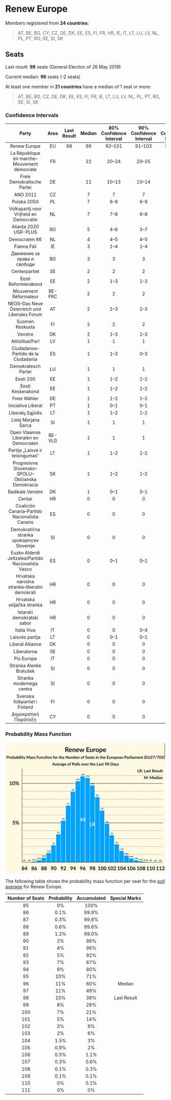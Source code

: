 # Renew Europe

Members registered from **24 countries**:

> AT, BE, BG, CY, CZ, DE, DK, EE, ES, FI, FR, HR, IE, IT, LT, LU, LV, NL, PL, PT, RO, SE, SI, SK

## Seats

Last result: **98** seats (General Election of 26 May 2019)

Current median: **96** seats (-2 seats)

At least one member in **21 countries** have a median of 1 seat or more:

> AT, BE, BG, CZ, DE, DK, EE, ES, FI, FR, IE, LT, LU, LV, NL, PL, PT, RO, SE, SI, SK

### Confidence Intervals

| Party | Area | Last Result | Median | 80% Confidence Interval | 90% Confidence Interval | 95% Confidence Interval | 99% Confidence Interval |
|:-----:|:----:|:-----------:|:------:|:-----------------------:|:-----------------------:|:-----------------------:|:-----------------------:|
| Renew Europe | EU | 98 | 96 | 92–101 | 91–103 | 90–104 | 88–107 |
| La République en marche–Mouvement démocrate | FR | | 22 | 20–24 | 20–25 | 20–26 | 19–27 |
| Freie Demokratische Partei | DE | | 11 | 10–13 | 10–14 | 10–14 | 9–15 |
| ANO 2011 | CZ | | 7 | 7 | 7 | 7 | 7 |
| Polska 2050 | PL | | 7 | 6–9 | 6–9 | 5–9 | 5–10 |
| Volkspartij voor Vrijheid en Democratie | NL | | 7 | 7–8 | 6–8 | 6–9 | 6–10 |
| Alianța 2020 USR-PLUS | RO | | 5 | 4–6 | 3–7 | 3–7 | 3–7 |
| Democraten 66 | NL | | 4 | 4–5 | 4–5 | 4–5 | 3–5 |
| Fianna Fáil | IE | | 3 | 1–4 | 1–4 | 1–4 | 1–4 |
| Движение за права и свободи | BG | | 3 | 3 | 3 | 3 | 3 |
| Centerpartiet | SE | | 2 | 2 | 2 | 2 | 1–2 |
| Eesti Reformierakond | EE | | 2 | 1–3 | 1–3 | 1–3 | 1–3 |
| Mouvement Réformateur | BE-FRC | | 2 | 2 | 2 | 2–3 | 2–3 |
| NEOS–Das Neue Österreich und Liberales Forum | AT | | 2 | 2–3 | 2–3 | 1–3 | 1–3 |
| Suomen Keskusta | FI | | 2 | 2 | 2 | 2 | 1–2 |
| Venstre | DK | | 2 | 1–3 | 1–3 | 1–3 | 1–3 |
| Attīstībai/Par! | LV | | 1 | 1 | 1 | 1 | 1 |
| Ciudadanos–Partido de la Ciudadanía | ES | | 1 | 1–3 | 0–3 | 0–3 | 0–4 |
| Demokratesch Partei | LU | | 1 | 1 | 1 | 1 | 1 |
| Eesti 200 | EE | | 1 | 1–2 | 1–2 | 1–2 | 1–2 |
| Eesti Keskerakond | EE | | 1 | 1–2 | 1–2 | 1–2 | 1–2 |
| Freie Wähler | DE | | 1 | 1–2 | 1–2 | 1–2 | 1–2 |
| Iniciativa Liberal | PT | | 1 | 0–1 | 0–1 | 0–2 | 0–2 |
| Liberalų Sąjūdis | LT | | 1 | 1–2 | 1–2 | 1–2 | 1–2 |
| Lista Marjana Šarca | SI | | 1 | 1 | 1 | 1 | 1–2 |
| Open Vlaamse Liberalen en Democraten | BE-VLG | | 1 | 1 | 1 | 1 | 1–2 |
| Partija „Laisvė ir teisingumas“ | LT | | 1 | 1–2 | 1–2 | 1–2 | 1–2 |
| Progresívne Slovensko–SPOLU–Občianska Demokracia | SK | | 1 | 1–2 | 1–2 | 1–2 | 1–2 |
| Radikale Venstre | DK | | 1 | 0–1 | 0–1 | 0–1 | 0–1 |
| Centar | HR | | 0 | 0 | 0 | 0 | 0 |
| Coalición Canaria–Partido Nacionalista Canario | ES | | 0 | 0 | 0 | 0 | 0–1 |
| Demokratična stranka upokojencev Slovenije | SI | | 0 | 0 | 0 | 0 | 0 |
| Euzko Alderdi Jeltzalea/Partido Nacionalista Vasco | ES | | 0 | 0–1 | 0–1 | 0–1 | 0–2 |
| Hrvatska narodna stranka–liberalni demokrati | HR | | 0 | 0 | 0 | 0 | 0 |
| Hrvatska seljačka stranka | HR | | 0 | 0 | 0 | 0 | 0 |
| Istarski demokratski sabor | HR | | 0 | 0 | 0 | 0 | 0 |
| Italia Viva | IT | | 0 | 0 | 0–4 | 0–4 | 0–4 |
| Laisvės partija | LT | | 0 | 0–1 | 0–1 | 0–1 | 0–1 |
| Liberal Alliance | DK | | 0 | 0 | 0 | 0 | 0 |
| Liberalerna | SE | | 0 | 0 | 0 | 0 | 0–1 |
| Più Europa | IT | | 0 | 0 | 0 | 0 | 0 |
| Stranka Alenke Bratušek | SI | | 0 | 0 | 0 | 0 | 0–1 |
| Stranka modernega centra | SI | | 0 | 0 | 0 | 0 | 0 |
| Svenska folkpartiet i Finland | FI | | 0 | 0 | 0 | 0–1 | 0–1 |
| Δημοκρατική Παράταξη | CY | | 0 | 0 | 0 | 0 | 0 |

### Probability Mass Function

![Graph with seats probability mass function not yet produced](average-2021-12-31-seats-pmf-reneweurope.png "Seats Probability Mass Function")

The following table shows the probability mass function per seat for the [poll average](average-2021-12-31.html) for Renew Europe.

| Number of Seats | Probability | Accumulated | Special Marks |
|:---------------:|:-----------:|:-----------:|:-------------:|
| 85 | 0% | 100% |  |
| 86 | 0.1% | 99.9% |  |
| 87 | 0.3% | 99.8% |  |
| 88 | 0.6% | 99.6% |  |
| 89 | 1.2% | 99.0% |  |
| 90 | 2% | 98% |  |
| 91 | 4% | 96% |  |
| 92 | 5% | 92% |  |
| 93 | 7% | 87% |  |
| 94 | 9% | 80% |  |
| 95 | 10% | 71% |  |
| 96 | 11% | 60% | Median |
| 97 | 11% | 49% |  |
| 98 | 10% | 39% | Last Result |
| 99 | 8% | 29% |  |
| 100 | 7% | 21% |  |
| 101 | 5% | 14% |  |
| 102 | 3% | 9% |  |
| 103 | 2% | 6% |  |
| 104 | 1.5% | 3% |  |
| 105 | 0.9% | 2% |  |
| 106 | 0.5% | 1.1% |  |
| 107 | 0.3% | 0.6% |  |
| 108 | 0.1% | 0.3% |  |
| 109 | 0.1% | 0.1% |  |
| 110 | 0% | 0.1% |  |
| 111 | 0% | 0% |  |


